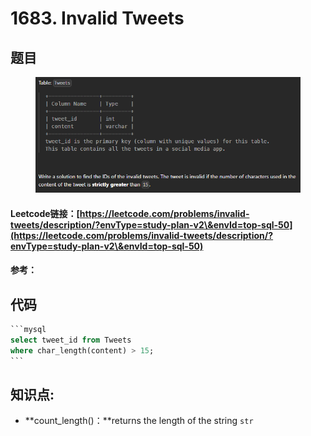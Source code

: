 # 1683. Invalid Tweets

## 题目

<figure><img src="../../.gitbook/assets/image (4) (1) (1) (1) (1) (1) (1) (1).png" alt=""><figcaption></figcaption></figure>

#### Leetcode链接：[https://leetcode.com/problems/invalid-tweets/description/?envType=study-plan-v2\&envId=top-sql-50](https://leetcode.com/problems/invalid-tweets/description/?envType=study-plan-v2\&envId=top-sql-50)

#### 参考：

## 代码

````sql
```mysql
select tweet_id from Tweets
where char_length(content) > 15;
```
````

## **知识点:**

* **count\_length()：**returns the length of the string `str`
